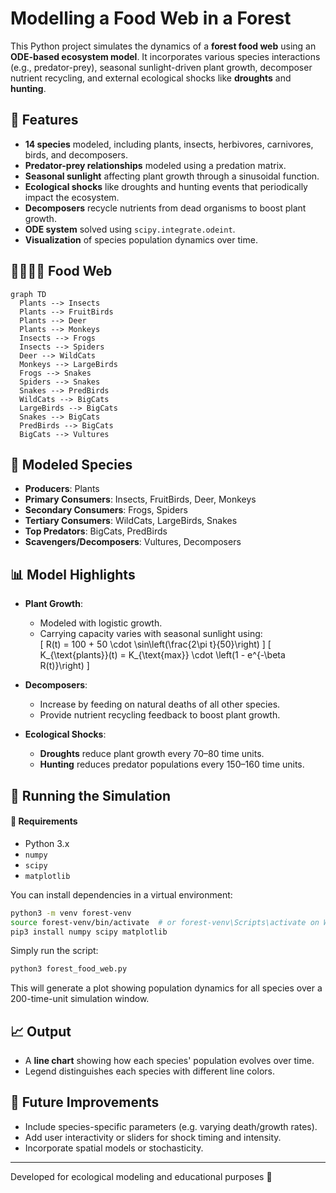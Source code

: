 # Modelling a Food Web in a Forest

This Python project simulates the dynamics of a **forest food web** using an **ODE-based ecosystem model**. It incorporates various species interactions (e.g., predator-prey), seasonal sunlight-driven plant growth, decomposer nutrient recycling, and external ecological shocks like **droughts** and **hunting**.

## 🌳 Features

- **14 species** modeled, including plants, insects, herbivores, carnivores, birds, and decomposers.
- **Predator-prey relationships** modeled using a predation matrix.
- **Seasonal sunlight** affecting plant growth through a sinusoidal function.
- **Ecological shocks** like droughts and hunting events that periodically impact the ecosystem.
- **Decomposers** recycle nutrients from dead organisms to boost plant growth.
- **ODE system** solved using `scipy.integrate.odeint`.
- **Visualization** of species population dynamics over time.

## 🌿🦗🦎🦅 Food Web

```mermaid
graph TD
  Plants --> Insects
  Plants --> FruitBirds
  Plants --> Deer
  Plants --> Monkeys
  Insects --> Frogs
  Insects --> Spiders
  Deer --> WildCats
  Monkeys --> LargeBirds
  Frogs --> Snakes
  Spiders --> Snakes
  Snakes --> PredBirds
  WildCats --> BigCats
  LargeBirds --> BigCats
  Snakes --> BigCats
  PredBirds --> BigCats
  BigCats --> Vultures
```

## 🧬 Modeled Species

- **Producers**: Plants  
- **Primary Consumers**: Insects, FruitBirds, Deer, Monkeys  
- **Secondary Consumers**: Frogs, Spiders  
- **Tertiary Consumers**: WildCats, LargeBirds, Snakes  
- **Top Predators**: BigCats, PredBirds  
- **Scavengers/Decomposers**: Vultures, Decomposers

## 📊 Model Highlights

- **Plant Growth**:
  - Modeled with logistic growth.
  - Carrying capacity varies with seasonal sunlight using:  
\[
R(t) = 100 + 50 \cdot \sin\left(\frac{2\pi t}{50}\right)
\]
\[
K_{\text{plants}}(t) = K_{\text{max}} \cdot \left(1 - e^{-\beta R(t)}\right)
\]

- **Decomposers**:
  - Increase by feeding on natural deaths of all other species.
  - Provide nutrient recycling feedback to boost plant growth.

- **Ecological Shocks**:
  - **Droughts** reduce plant growth every 70–80 time units.
  - **Hunting** reduces predator populations every 150–160 time units.

## 🚀 Running the Simulation

#### 🧪 Requirements

- Python 3.x
- `numpy`
- `scipy`
- `matplotlib`

You can install dependencies in a virtual environment:

```bash
python3 -m venv forest-venv
source forest-venv/bin/activate  # or forest-venv\Scripts\activate on Windows
pip3 install numpy scipy matplotlib
```

Simply run the script:

```bash
python3 forest_food_web.py
```

This will generate a plot showing population dynamics for all species over a 200-time-unit simulation window.

## 📈 Output

- A **line chart** showing how each species' population evolves over time.
- Legend distinguishes each species with different line colors.

## 🧠 Future Improvements

- Include species-specific parameters (e.g. varying death/growth rates).
- Add user interactivity or sliders for shock timing and intensity.
- Incorporate spatial models or stochasticity.

---

Developed for ecological modeling and educational purposes 🌿

